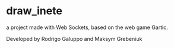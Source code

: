 # draw_inete
a project made with Web Sockets, based on the web game Gartic.

Developed by Rodrigo Galuppo and Maksym Grebeniuk
